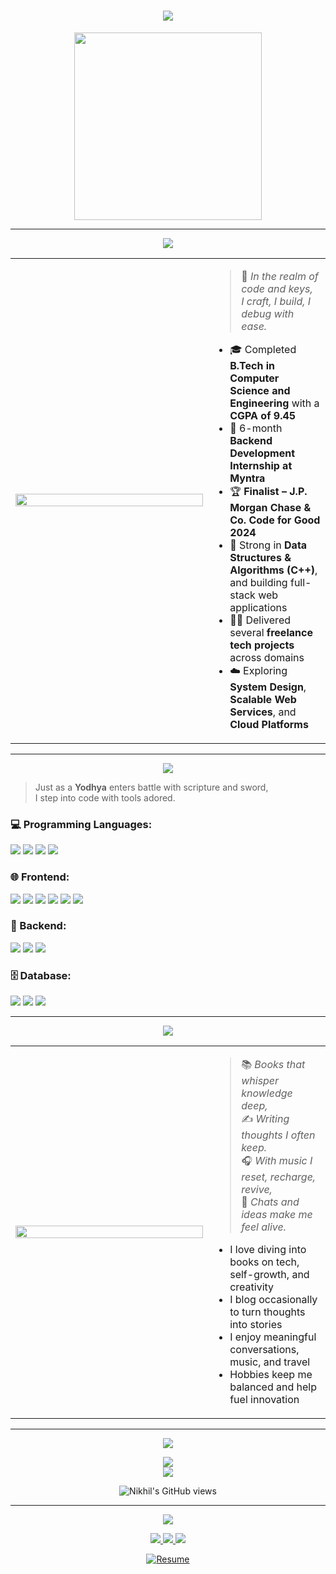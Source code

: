 <h1 align="center">
  <img src="https://readme-typing-svg.herokuapp.com?font=Fira+Code&size=30&pause=1000&color=F70000&center=true&vCenter=true&width=800&lines=Hi+there+%F0%9F%91%8B%2C+I'm+Nikhil+Singh+Bisht;Welcome+to+my+GitHub+kingdom!;Full-Stack+Developer+%7C+DSA+Enthusiast+%7C+Creative+Coder" />
</h1>

<p align="center">
  <img src="https://cdn.dribbble.com/users/2046015/screenshots/6044302/warrior_dribbble.gif" width="300"/>
</p>

---

<p align="center">
  <img src="https://readme-typing-svg.herokuapp.com?font=Fira+Code&size=26&pause=1000&color=F70000&center=true&vCenter=true&width=700&lines=%F0%9F%91%A9%E2%80%8D%F0%9F%8E%93+About+Me" />
</p>

<table>
<tr>
<td width="300px">
  <img src="https://octodex.github.com/images/privateinvestocat.jpg" width="100%" />
</td>
<td>

> 👋 *In the realm of code and keys,*  
> *I craft, I build, I debug with ease.*

- 🎓 Completed **B.Tech in Computer Science and Engineering** with a **CGPA of 9.45**
- 💼 6-month **Backend Development Internship at Myntra**
- 🏆 **Finalist – J.P. Morgan Chase & Co. Code for Good 2024**
- 💪 Strong in **Data Structures & Algorithms (C++)**, and building full-stack web applications
- 👨‍💻 Delivered several **freelance tech projects** across domains
- ☁️ Exploring **System Design**, **Scalable Web Services**, and **Cloud Platforms**

</td>
</tr>
</table>

---

<p align="center">
  <img src="https://readme-typing-svg.herokuapp.com?font=Fira+Code&size=26&pause=1000&color=F70000&center=true&vCenter=true&width=700&lines=%E2%9A%94%EF%B8%8F+Technical+Arsenal+%E2%80%93+The+Warrior's+Weapon" />
</p>

> Just as a **Yodhya** enters battle with scripture and sword,  
> I step into code with tools adored.

### 💻 Programming Languages:
<p>
  <img src="https://img.shields.io/badge/C++-00599C?style=for-the-badge&logo=c%2B%2B&logoColor=white"/>
  <img src="https://img.shields.io/badge/Java-ED8B00?style=for-the-badge&logo=java&logoColor=white"/>
  <img src="https://img.shields.io/badge/Python-3776AB?style=for-the-badge&logo=python&logoColor=white"/>
  <img src="https://img.shields.io/badge/SQL-4479A1?style=for-the-badge&logo=postgresql&logoColor=white"/>
</p>

### 🌐 Frontend:
<p>
  <img src="https://img.shields.io/badge/HTML5-E34F26?style=for-the-badge&logo=html5&logoColor=white"/>
  <img src="https://img.shields.io/badge/CSS3-1572B6?style=for-the-badge&logo=css3&logoColor=white"/>
  <img src="https://img.shields.io/badge/JavaScript-F7DF1E?style=for-the-badge&logo=javascript&logoColor=black"/>
  <img src="https://img.shields.io/badge/React-20232A?style=for-the-badge&logo=react&logoColor=61DAFB"/>
  <img src="https://img.shields.io/badge/Next.js-000000?style=for-the-badge&logo=nextdotjs&logoColor=white"/>
  <img src="https://img.shields.io/badge/TailwindCSS-06B6D4?style=for-the-badge&logo=tailwindcss&logoColor=white"/>
</p>

### 🔧 Backend:
<p>
  <img src="https://img.shields.io/badge/SpringBoot-6DB33F?style=for-the-badge&logo=springboot&logoColor=white"/>
  <img src="https://img.shields.io/badge/REST_API-FF6F00?style=for-the-badge&logo=api&logoColor=white"/>
  <img src="https://img.shields.io/badge/WebSockets-1E90FF?style=for-the-badge&logo=websocket&logoColor=white"/>
</p>

### 🗄️ Database:
<p>
  <img src="https://img.shields.io/badge/MongoDB-47A248?style=for-the-badge&logo=mongodb&logoColor=white"/>
  <img src="https://img.shields.io/badge/MySQL-00758F?style=for-the-badge&logo=mysql&logoColor=white"/>
  <img src="https://img.shields.io/badge/SQLite-003B57?style=for-the-badge&logo=sqlite&logoColor=white"/>
</p>

---

<p align="center">
  <img src="https://readme-typing-svg.herokuapp.com?font=Fira+Code&size=26&pause=1000&color=F70000&center=true&vCenter=true&width=700&lines=%F0%9F%8E%AF+My+Hobbies+%26+Interests" />
</p>

<table>
<tr>
<td width="300px">
  <img src="https://media.giphy.com/media/qgQUggAC3Pfv687qPC/giphy.gif" width="100%"/>
</td>
<td>

> 📚 *Books that whisper knowledge deep,*  
> ✍️ *Writing thoughts I often keep.*  
> 🎧 *With music I reset, recharge, revive,*  
> 💬 *Chats and ideas make me feel alive.*

- I love diving into books on tech, self-growth, and creativity  
- I blog occasionally to turn thoughts into stories  
- I enjoy meaningful conversations, music, and travel  
- Hobbies keep me balanced and help fuel innovation

</td>
</tr>
</table>

---

<p align="center">
  <img src="https://readme-typing-svg.herokuapp.com?font=Fira+Code&size=26&pause=1000&color=F70000&center=true&vCenter=true&width=700&lines=%F0%9F%93%88+GitHub+Stats" />
</p>

<p align="center">
  <picture>
    <source 
      srcset="https://github-readme-stats.vercel.app/api?username=nikhilsinghbisht&show_icons=true&theme=light"
      media="(prefers-color-scheme: light)" />
    <source 
      srcset="https://github-readme-stats.vercel.app/api?username=nikhilsinghbisht&show_icons=true&theme=radical"
      media="(prefers-color-scheme: dark)" />
    <img src="https://github-readme-stats.vercel.app/api?username=nikhilsinghbisht&show_icons=true" />
  </picture>

  <br/>

  <picture>
    <source 
      srcset="https://github-readme-streak-stats.herokuapp.com/?user=nikhilsinghbisht&theme=default"
      media="(prefers-color-scheme: light)" />
    <source 
      srcset="https://github-readme-streak-stats.herokuapp.com/?user=nikhilsinghbisht&theme=radical"
      media="(prefers-color-scheme: dark)" />
    <img src="https://github-readme-streak-stats.herokuapp.com/?user=nikhilsinghbisht" />
  </picture>
</p>

<p align="center">
  <img src="https://komarev.com/ghpvc/?username=nikhilsinghbisht&label=Profile+Views&color=blue&style=flat" alt="Nikhil's GitHub views"/>
</p>

---

<p align="center">
  <img src="https://readme-typing-svg.herokuapp.com?font=Fira+Code&size=26&pause=1000&color=F70000&center=true&vCenter=true&width=700&lines=%F0%9F%8C%90+Let's+Connect" />
</p>

<p align="center">
  <a href="https://www.linkedin.com/in/nikhil-singh-bisht-948107263/" target="_blank">
    <img src="https://img.shields.io/badge/LinkedIn-blue?style=for-the-badge&logo=linkedin" />
  </a>
  <a href="https://github.com/nikhilsinghbisht" target="_blank">
    <img src="https://img.shields.io/badge/GitHub-black?style=for-the-badge&logo=github" />
  </a>
  <a href="https://medium.com/@nikhil-singh-bisht" target="_blank">
    <img src="https://img.shields.io/badge/Medium-000000?style=for-the-badge&logo=medium" />
  </a>
</p>

<p align="center">
  <a href="https://your-resume-link.com/resume.pdf" download>
    <img src="https://img.shields.io/badge/Download_Resume-grey?style=for-the-badge&logo=readthedocs&logoColor=white" alt="Resume" />
  </a>
</p>
